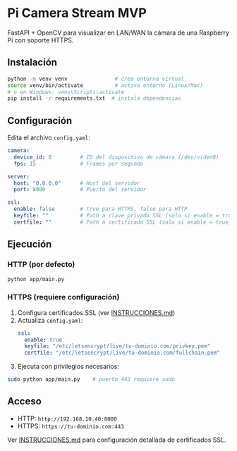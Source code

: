 # Pi Camera Stream MVP

FastAPI + OpenCV para visualizar en LAN/WAN la cámara de una Raspberry Pi con soporte HTTPS.

## Instalación

```bash
python -m venv venv               # crea entorno virtual
source venv/bin/activate          # activa entorno (Linux/Mac)
# o en Windows: venv\Scripts\activate
pip install -r requirements.txt  # instala dependencias
```

## Configuración

Edita el archivo `config.yaml`:

```yaml
camera:
  device_id: 0         # ID del dispositivo de cámara (/dev/video0)
  fps: 15              # Frames por segundo

server:
  host: "0.0.0.0"      # Host del servidor
  port: 8000           # Puerto del servidor

ssl:
  enable: false        # true para HTTPS, false para HTTP
  keyfile: ""          # Path a clave privada SSL (solo si enable = true)
  certfile: ""         # Path a certificado SSL (solo si enable = true)
```

## Ejecución

### HTTP (por defecto)
```bash
python app/main.py
```

### HTTPS (requiere configuración)
1. Configura certificados SSL (ver [INSTRUCCIONES.md](INSTRUCCIONES.md))
2. Actualiza `config.yaml`:
   ```yaml
   ssl:
     enable: true
     keyfile: "/etc/letsencrypt/live/tu-dominio.com/privkey.pem"
     certfile: "/etc/letsencrypt/live/tu-dominio.com/fullchain.pem"
   ```
3. Ejecuta con privilegios necesarios:
```bash
sudo python app/main.py    # puerto 443 requiere sudo
```

## Acceso

- HTTP: `http://192.168.10.40:8000`
- HTTPS: `https://tu-dominio.com:443`

Ver [INSTRUCCIONES.md](INSTRUCCIONES.md) para configuración detallada de certificados SSL. 